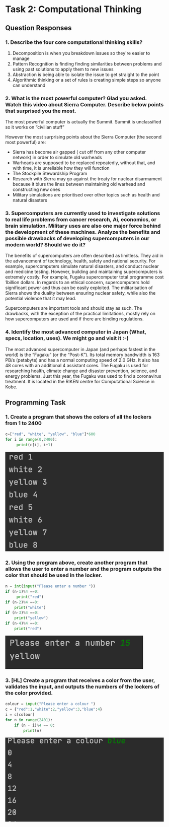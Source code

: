 # Task 2: Computational Thinking 

## Question Responses 

### 1. Describe the four core computational thinking skills?

1. Decomposition is when you breakdown issues so they're easier to manage 
1. Pattern Recognition is finding finding similarities between problems and using past solutions to apply them to new issues 
1. Abstraction is being able to isolate the issue to get straight to the point 
1. Algorithmic thinking or a set of rules is creating simple steps so anyone can understand 


### 2. What is the most powerful computer? Glad you asked. Watch this video about Sierra Computer. Describe below points that surprised you the most.
The most powerful computer is actually the Summit. Summit is unclassified so it works on “civilian stuff”


However the most surprising points about the Sierra Computer (the second most powerful) are: 
- Sierra has become air gapped ( cut off from any other computer network) in order to simulate old warheads 
- Warheads are supposed to be replaced repeatedly, without that, and with time, it is unreliable how they will function 
- The Stockpile Stewardship Program 
- Research with Sierra may go against the treaty for nuclear disarmament because it blurs the lines between maintaining old warhead and constructing new ones 
- Military simulations are prioritised over other topics such as health and natural disasters 

### 3. Supercomputers are currently used to investigate solutions to real life problems from cancer research, Ai, economics, or brain simulation. Military uses are also one major force behind the development of these machines. Analyze the benefits and possible drawbacks of developing supercomputers in our modern world? Should we do it?

The benefits of supercomputers are often described as limitless. They aid in the advancement of technology, health, safety and national security. For example, supercomputers simulate natural disasters, and conduct nuclear and medicine testing. However, building and maintaining supercomputers is extremely costly. For example, Fugaku supercomputer total programme cost 1billion dollars. In regards to an ethical concern,  supercomputers hold significant power and thus can be easily exploited. The militarisation of Sierra shows the duality between ensuring nuclear safety, while also the potential violence that it may lead. 

Supercomputers are important tools and should stay as such. The drawbacks, with the exception of the practical limitations, mostly rely on how supercomputers are used and if there are binding regulations. 

 ### 4. Identify the most advanced computer in Japan (What, specs, location, uses). We might go and visit it :-) 
 
 The most advanced  supercomputer in Japan (and perhaps fastest in the world) is the “Fugaku” (or the “Post-K”). Its total memory bandwidth is 163 PB/s (petabyte) and has a normal computing speed of 2.0 GHz. It also has 48 cores with an additional 4 assistant cores. The Fugaku is used for researching health, climate change and disaster prevention, science, and energy problems. Just this year, the Fugaku was used to find a coronavirus treatment. It is located in the RIKEN centre for Computational Science in Kobe. 
 
 
## Programming Task 
 
### 1. Create a program that shows the colors of all the lockers from 1 to 2400
```.py
c=["red", "white", "yellow", "blue"]*600
for i in range(0,2400):
     print(c[i], i+1)
```
![task1](https://github.com/isabelandreatta1/Unit-1/blob/master/Lockers_Task1.png) 
### 2. Using the program above, create another program that allows the user to enter a number and the program outputs the color that should be used in the locker.

```.py
n = int(input("Please enter a number "))
if (n-1)%4 ==0:
     print("red")
if (n-2)%4 ==0:
    print("white")
if (n-3)%4 ==0:
    print("yellow")
if (n-4)%4 ==0:
    print("red")
```
![task2](https://github.com/isabelandreatta1/Unit-1/blob/master/Lockers_Task2.png)
### 3. [HL] Create a program that receives a color from the user, validates the input,  and outputs the numbers of the lockers of the color provided. 

```.py
colour = input("Please enter a colour ")
c = {"red":1,"white":2,"yellow":3,"blue":4}
i = c[colour]
for n in range(2401):
    if (n - i)%4 == 0:
        print(n)
```
![task3](https://github.com/isabelandreatta1/Unit-1/blob/master/Lockers_Task3.png)

